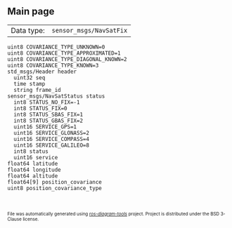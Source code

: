 <!--
File was automatically generated using 'ros-diagram-tools' project.
Project is distributed under the BSD 3-Clause license.
-->

## Main page

|     |     |
| --- | --- |
| Data type: | `sensor_msgs/NavSatFix` |

```
uint8 COVARIANCE_TYPE_UNKNOWN=0
uint8 COVARIANCE_TYPE_APPROXIMATED=1
uint8 COVARIANCE_TYPE_DIAGONAL_KNOWN=2
uint8 COVARIANCE_TYPE_KNOWN=3
std_msgs/Header header
  uint32 seq
  time stamp
  string frame_id
sensor_msgs/NavSatStatus status
  int8 STATUS_NO_FIX=-1
  int8 STATUS_FIX=0
  int8 STATUS_SBAS_FIX=1
  int8 STATUS_GBAS_FIX=2
  uint16 SERVICE_GPS=1
  uint16 SERVICE_GLONASS=2
  uint16 SERVICE_COMPASS=4
  uint16 SERVICE_GALILEO=8
  int8 status
  uint16 service
float64 latitude
float64 longitude
float64 altitude
float64[9] position_covariance
uint8 position_covariance_type


```


</br>
<font size="1">
File was automatically generated using <a href="https://github.com/anetczuk/ros-diagram-tools"><i>ros-diagram-tools</i></a> project.
Project is distributed under the BSD 3-Clause license.
</font>
